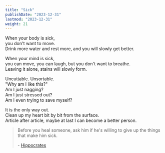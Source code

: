 ```yaml
---
title: "Sick"
publishDate: "2023-12-31"
lastmod: "2023-12-31"
weight: 21
---
```


When your body is sick,<br/>
you don't want to move.<br/>
Drink more water and rest more, and you will slowly get better.<br/>

When your mind is sick,<br/>
you can move, you can laugh, but you don't want to breathe.<br/>
Leaving it alone, stains will slowly form.<br/>

Uncuttable. Unsortable.<br/>
"Why am I like this?"<br/>
Am I just nagging?<br/>
Am I just stressed out?<br/>
Am I even trying to save myself?<br/>

It is the only way out.<br/>
Clean up my heart bit by bit from the surface.<br/>
Article after article, maybe at last I can become a better person.<br/>

> Before you heal someone, ask him if he's willing to give up the things that make him sick.
>
> \- [Hippocrates](https://www.goodreads.com/quotes/9576619-before-you-heal-someone-ask-him-if-he-s-willing-to)
